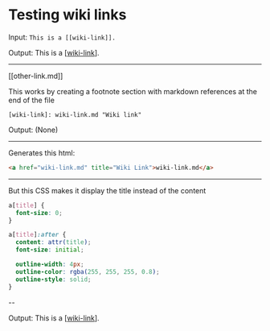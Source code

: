# Testing wiki links

Input: `This is a [[wiki-link]].`

Output: This is a [[wiki-link]].

---

[[other-link.md]]

This works by creating a footnote section with markdown references at the end of the file

```
[wiki-link]: wiki-link.md "Wiki link"
```

[wiki-link]: wiki-link "Wiki Link"

Output: (None)

---

Generates this html:

```html
<a href="wiki-link.md" title="Wiki Link">wiki-link.md</a>
```

---

But this CSS makes it display the title instead of the content

```css
a[title] {
  font-size: 0;
}

a[title]:after {
  content: attr(title);
  font-size: initial;

  outline-width: 4px;
  outline-color: rgba(255, 255, 255, 0.8);
  outline-style: solid;
}
```

--

Output: This is a [[wiki-link]].
